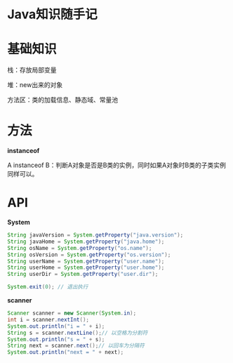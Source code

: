# Java知识随手记



# 基础知识

栈：存放局部变量

堆：new出来的对象

方法区：类的加载信息、静态域、常量池



# 方法



**instanceof**

A instanceof B：判断A对象是否是B类的实例，同时如果A对象时B类的子类实例同样可以。













# API



**System**

```java
String javaVersion = System.getProperty("java.version");
String javaHome = System.getProperty("java.home");
String osName = System.getProperty("os.name");
String osVersion = System.getProperty("os.version");
String userName = System.getProperty("user.name");
String userHome = System.getProperty("user.home");
String userDir = System.getProperty("user.dir");

System.exit(0); // 退出执行
```





**scanner**

```java
Scanner scanner = new Scanner(System.in);
int i = scanner.nextInt();
System.out.println("i = " + i);
String s = scanner.nextLine();// 以空格为分割符
System.out.println("s = " + s);
String next = scanner.next();// 以回车为分隔符
System.out.println("next = " + next);
```





